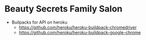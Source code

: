 # Beauty Secrets Family Salon

- Builpacks for API on heroku
  - https://github.com/heroku/heroku-buildpack-chromedriver
  - https://github.com/heroku/heroku-buildpack-google-chrome
